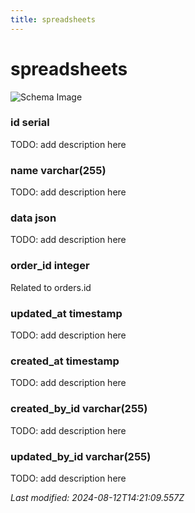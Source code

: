 ```yaml
---
title: spreadsheets
---
```


# spreadsheets

![Schema Image](/img/schema/spreadsheets.svg)

### id serial
TODO: add description here

### name varchar(255)
TODO: add description here

### data json
TODO: add description here

### order_id integer
Related to orders.id

### updated_at timestamp
TODO: add description here

### created_at timestamp
TODO: add description here

### created_by_id varchar(255)
TODO: add description here

### updated_by_id varchar(255)
TODO: add description here


_Last modified: 2024-08-12T14:21:09.557Z_
